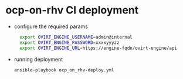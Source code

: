# ocp-on-rhv CI deployment
- configure the required params
  ```bash
    export OVIRT_ENGINE_USERNAME=admin@internal
    export OVIRT_ENGINE_PASSWORD=xxxxyyyzz
    export OVIRT_ENGINE_URL=https://engine-fqdn/ovirt-engine/api
  ```

- running  deployment
  ```bash
  ansible-playbook ocp_on_rhv-deploy.yml
  ```